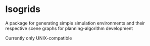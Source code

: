 # Isogrids
A package for generating simple simulation environments and their respective scene graphs for planning-algorithm development

Currently only UNIX-compatible